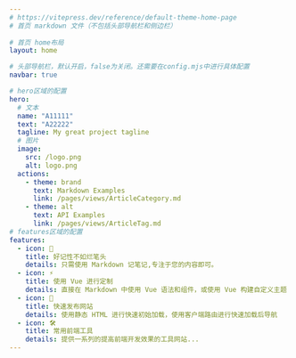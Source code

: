 ```yaml
---
# https://vitepress.dev/reference/default-theme-home-page
# 首页 markdown 文件（不包括头部导航栏和侧边栏）
 
# 首页 home布局
layout: home

# 头部导航栏，默认开启，false为关闭。还需要在config.mjs中进行具体配置
navbar: true

# hero区域的配置
hero:
  # 文本
  name: "A11111"
  text: "A22222"
  tagline: My great project tagline
  # 图片
  image:
    src: /logo.png
    alt: logo.png
  actions:
    - theme: brand
      text: Markdown Examples
      link: /pages/views/ArticleCategory.md
    - theme: alt
      text: API Examples
      link: /pages/views/ArticleTag.md
# features区域的配置
features:
  - icon: 📝
    title: 好记性不如烂笔头
    details: 只需使用 Markdown 记笔记,专注于您的内容即可。
  - icon: ⚡️
    title: 使用 Vue 进行定制
    details: 直接在 Markdown 中使用 Vue 语法和组件，或使用 Vue 构建自定义主题
  - icon: 🚀
    title: 快速发布网站
    details: 使用静态 HTML 进行快速初始加载，使用客户端路由进行快速加载后导航
  - icon: 🛠️
    title: 常用前端工具
    details: 提供一系列的提高前端开发效果的工具网站...
---
```

